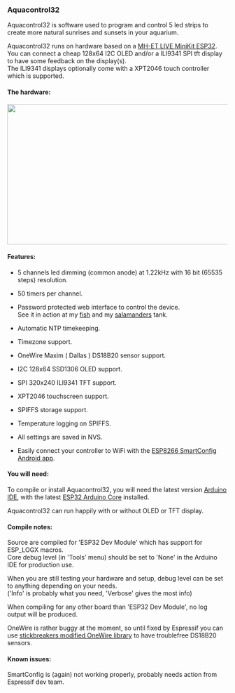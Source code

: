 ### Aquacontrol32

Aquacontrol32 is software used to program and control 5 led strips to create more natural sunrises and sunsets in your aquarium.

Aquacontrol32 runs on hardware based on a [MH-ET LIVE MiniKit ESP32](http://mh.nodebb.com/topic/8/new-mh-et-live-minikit-for-esp32).
<br>You can connect a cheap 128x64 I2C OLED and/or a ILI9341 SPI tft display to have some feedback on the display(s). 
<br>The ILI9341 displays optionally come with a XPT2046 touch controller which is supported.

#### The hardware:

<a href="https://user-images.githubusercontent.com/24290108/33763793-1df0fe98-dc12-11e7-82a5-853e5a1d07d1.JPG"><img src="https://user-images.githubusercontent.com/24290108/33763798-2385a69c-dc12-11e7-81c4-2429f2fb88fd.JPG" height="320" width="512" ></a>

#### Features:

- 5 channels led dimming (common anode) at 1.22kHz with 16 bit (65535 steps) resolution.

- 50 timers per channel.

- Password protected web interface to control the device.
<br>See it in action at my [fish](http://thuis.wasietsmet.nl:99/) and my [salamanders](http://thuis.wasietsmet.nl:88/) tank.

- Automatic NTP timekeeping.

- Timezone support.

- OneWire Maxim ( Dallas ) DS18B20 sensor support.

- I2C 128x64 SSD1306 OLED support.

- SPI 320x240 ILI9341 TFT support.

- XPT2046 touchscreen support.

- SPIFFS storage support.

- Temperature logging on SPIFFS.

- All settings are saved in NVS.

- Easily connect your controller to WiFi with the [ESP8266 SmartConfig Android app](https://play.google.com/store/apps/details?id=com.cmmakerclub.iot.esptouch&hl=nl).


#### You will need:

To compile or install Aquacontrol32, you will need the latest version [Arduino IDE](https://arduino.cc/), with the latest [ESP32 Arduino Core](https://github.com/espressif/arduino-esp32) installed.

Aquacontrol32 can run happily with or without OLED or TFT display.

#### Compile notes:

Source are compiled for 'ESP32 Dev Module' which has support for ESP_LOGX macros.
<br>Core debug level (in 'Tools' menu) should be set to 'None' in the Arduino IDE for production use.

When you are still testing your hardware and setup, debug level can be set to anything depending on your needs. 
<br>('Info' is probably what you need, 'Verbose' gives the most info)

When compiling for any other board than 'ESP32 Dev Module', no log output will be produced.

OneWire is rather buggy at the moment, so until fixed by Espressif you can use [stickbreakers modified OneWire library](https://github.com/stickbreaker/OneWire) to have troublefree DS18B20 sensors.

#### Known issues:

SmartConfig is (again) not working properly, probably needs action from Espressif dev team.
